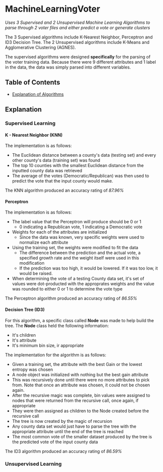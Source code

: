 # MachineLearningVoter
*Uses 3 Supervised and 2 Unsupervised Machine Learning Algorithms to parse through 2 voter files and either predict a vote or generate clusters*

The 3 Supervised algorithms include K-Nearest Neighbor, Perceptron and ID3 Decision Tree. 
The 2 Unsupervised algorithms include K-Means and Agglomerative Clustering (AGNES).

The supervised algorithms were designed **specifically** for the parsing of the voter training data. 
Because there were 9 different attributes and 1 label in the data, the data was simply parsed into different variables.

## Table of Contents
* [Explanation of Algorithms](explanation)

## Explanation

### Supervised Learning

#### K - Nearest Neighbor (KNN)

The implementation is as follows:
  * The Euclidean distance between a county's data (testing set) and every other county's data (training set) was found
  * The top 10 counties with the smallest Euclidean distance from the inputted county data was retrieved
  * The average of the votes (Democratic/Republican) was then used to predict the vote that the input county would make.
  
The KNN algorithm produced an accuracy rating of *87.96%*
  
#### Perceptron

The implementation is as follows:
  * The label value that the Perceptron will produce should be 0 or 1
    * 0 indicating a Republican vote, 1 indicating a Democratic vote
  * Weights for each of the attributes are initialized
    * Since the data was known, very specific weights were used to normalize each attribute
  * Using the training set, the weights were modified to fit the data
    * The difference between the prediction and the actual vote, a specified growth rate and the weight itself were used in this modification
    * If the prediction was too high, it would be lowered. If it was too low, it would be raised.
  * When determining the vote of a testing County data set, it's set of values were dot-producted with the approprates weights and the value was rounded to either 0 or 1 to determine the vote type
  
The Perceptron algorithm produced an accuracy rating of *86.55%*

#### Decision Tree (ID3)

For this algorithm, a specific class called **Node** was made to help build the tree.
The **Node** class held the following information:
  * It's children
  * It's attribute
  * It's minimum bin size, ir appropriate

The implementation for the algorithm is as follows:
  * Given a training set, the attribute with the best Gain or the lowest entropy was chosen
  * A node object was initialized with nothing but the best gain attribute
  * This was recursively done until there were no more attributes to pick from. Note that once an attribute was chosen, it could not be chosen again.
  * After the recursive magic was complete, bin values were assigned to nodes that were returned from the recursive call, once again, if appropriate
  * They were then assigned as children to the Node created before the recursive call
  * The tree is now created by the magic of recursion
  * Any county data set would just have to parse the tree with the appropriate attribute until the end of the tree is reached
  * The most common vote of the smaller dataset produced by the tree is the predicted vote of the input county data
  
The ID3 algorithm produced an accuracy rating of *86.59%*

### Unsupervised Learning


